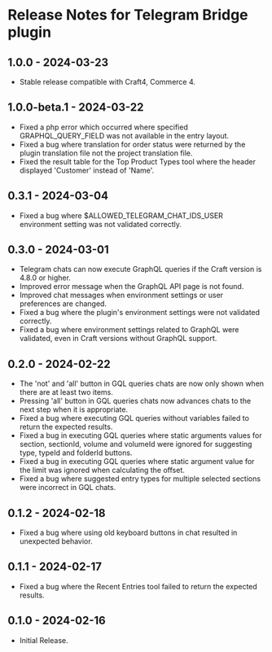 # Release Notes for Telegram Bridge plugin

## 1.0.0 - 2024-03-23

- Stable release compatible with Craft4, Commerce 4.

## 1.0.0-beta.1 - 2024-03-22

- Fixed a php error which occurred where specified GRAPHQL_QUERY_FIELD was not available in the entry layout.
- Fixed a bug where translation for order status were returned by the plugin translation file not the project translation file.
- Fixed the result table for the Top Product Types tool where the header displayed 'Customer' instead of 'Name'.

## 0.3.1 - 2024-03-04

- Fixed a bug where $ALLOWED_TELEGRAM_CHAT_IDS_USER environment setting was not validated correctly.

## 0.3.0 - 2024-03-01

- Telegram chats can now execute GraphQL queries if the Craft version is 4.8.0 or higher.
- Improved error message when the GraphQL API page is not found.
- Improved chat messages when environment settings or user preferences are changed.
- Fixed a bug where the plugin's environment settings were not validated correctly.
- Fixed a bug where environment settings related to GraphQL were validated, even in Craft versions without GraphQL support.

## 0.2.0 - 2024-02-22

- The 'not' and 'all' button in GQL queries chats are now only shown when there are at least two items.
- Pressing 'all' button in GQL queries chats now advances chats to the next step when it is appropriate.
- Fixed a bug where executing GQL queries without variables failed to return the expected results.
- Fixed a bug in executing GQL queries where static arguments values for section, sectionId, volume and volumeId were ignored for suggesting type, typeId and folderId buttons.
- Fixed a bug in executing GQL queries where static argument value for the limit was ignored when calculating the offset.
- Fixed a bug where suggested entry types for multiple selected sections were incorrect in GQL chats.

## 0.1.2 - 2024-02-18

- Fixed a bug where using old keyboard buttons in chat resulted in unexpected behavior.

## 0.1.1 - 2024-02-17

- Fixed a bug where the Recent Entries tool failed to return the expected results.

## 0.1.0 - 2024-02-16

- Initial Release.